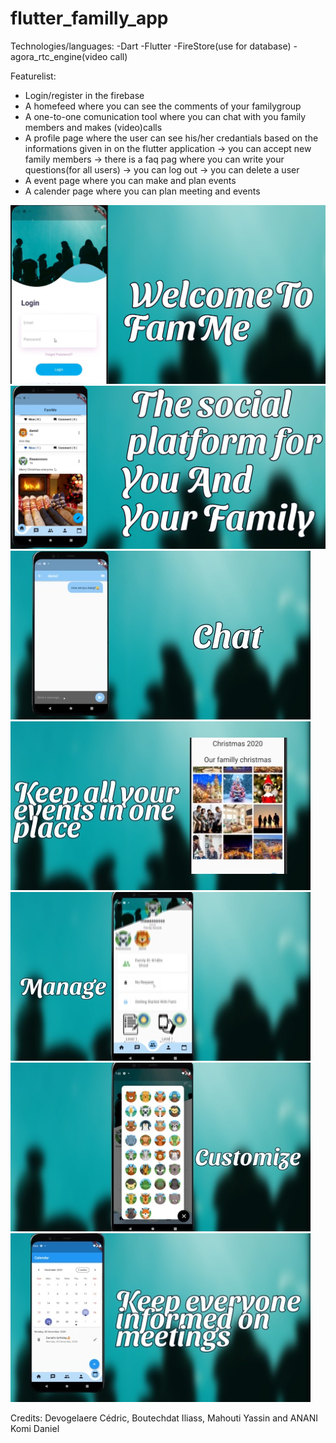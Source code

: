# flutter_familly_app

Technologies/languages:
-Dart
-Flutter
-FireStore(use for database)
-agora_rtc_engine(video call)

Featurelist:
- Login/register in the firebase
- A homefeed where you can see the comments of your familygroup
- A one-to-one comunication tool where you can chat with you family members and makes (video)calls
- A profile page where the user can see his/her credantials based on the informations given in on the flutter application
  -> you can accept new family members
  -> there is a faq pag where you can write your questions(for all users)
  -> you can log out
  -> you can delete a user 
- A event page where you can make and plan events
- A calender page where you can plan meeting and events


![plot](./Welcome_to_Fam_me.png)
![plot](./Homefeed.png)
![plot](./FamMe_chat.jpg)
![plot](./FamMe_events.jpg)
![plot](./FamMe_manage.jpg)
![plot](./FamMe_customize.jpg)
![plot](./FamMe_planner.jpg)




Credits:
 Devogelaere Cédric, Boutechdat Iliass, Mahouti Yassin and ANANI Komi Daniel
